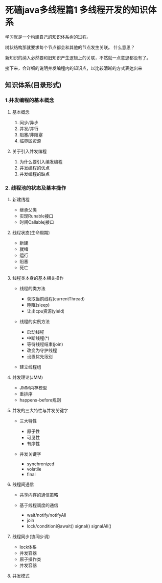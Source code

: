 # 死磕java多线程篇1 多线程开发的知识体系

学习就是一个构建自己的知识体系树的过程。

树状结构那就要求每个节点都会和其他的节点发生关联。 什么意思？

新知识的纳入必然要和旧知识产生逻辑上的关联，不然就一点意思都没有了。

接下来，会详细的说明并发编程内的知识点，以比较清晰的方式表达出来

## 知识体系(目录形式)

### 1.并发编程的基本概念

1. 基本概念
    
    1. 同步/异步
    2. 并发/并行
    3. 阻塞/非阻塞
    4. 临界区资源

2. 关于引入并发编程
    
    1. 为什么要引入编发编程
    2. 并发编程的优点
    3. 并发编程的缺点

### 2. 线程池的状态及基本操作

1. 新建线程

    - 继承父类
    - 实现Runable接口
    - 时间Callablej接口

2. 线程状态(生命周期)

    - 新建
    - 就绪
    - 运行
    - 阻塞
    - 死亡

3. 线程类本身的基本相关操作
    
    - 线程的类方法
        
        - 获取当前线程(currentThread)
        - 睡眠(sleep)
        - 让出cpu资源(yield)

    - 线程的实例方法
        
        - 启动线程
        - 中断线程(*)
        - 等待线程结束(join)
        - 改变为守护线程
        - 设置优先级别
    
    - 建立线程组

4. 并发理论(JMM)

    - JMM内存模型
    - 重排序
    - happens-before规则

5. 并发的三大特性与并发关键字

    - 三大特性
        
        - 原子性
        - 可见性
        - 有序性

    - 并发关键字
    
        - synchronized
        - volatile
        - final

6. 线程间通信

    - 共享内存的通信策略
    - 基于线程调度的通信
        
        - wait/notify/notifyAll
        - join
        - lock/condition的await() signal() signalAll()

7. 线程同步(协同步调)

    - lock体系
    - 并发容器
    - 原子操作类
    - 并发容器

8. 并发模式









